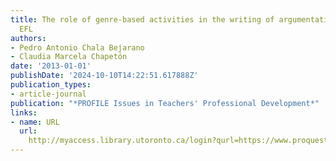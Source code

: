 ```yaml
---
title: The role of genre-based activities in the writing of argumentative essays in
  EFL
authors:
- Pedro Antonio Chala Bejarano
- Claudia Marcela Chapetón
date: '2013-01-01'
publishDate: '2024-10-10T14:22:51.617888Z'
publication_types:
- article-journal
publication: "*PROFILE Issues in Teachers' Professional Development*"
links:
- name: URL
  url: 
    http://myaccess.library.utoronto.ca/login?qurl=https://www.proquest.com/docview/1544983261?accountid=14771&bdid=38384&_bd=OzRm8otMT%2B1bXo6Pvn%2BRnpkavGk%3D
---
```

